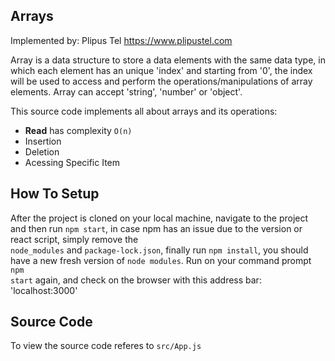 ## Arrays
Implemented by: Plipus Tel <a href="https://www.plipus.tel.com" target="_blank">https://www.plipustel.com</a><p>

Array is a data structure to store a data elements with the same data type, in which each element has an unique 'index' and starting from '0', the index will be used to access and perform the operations/manipulations of array elements. Array can accept 'string', 'number' or 'object'. <p> 
This source code implements all about arrays and its operations:
<ul>
    <li><b>Read</b> has complexity <code>O(n)</code></li>
    <li></b>Insertion</b></li>
    <li></b>Deletion</b></li>
    <li></b>Acessing Specific Item</b></li>
</ul>

## How To Setup

After the project is cloned on your local machine, navigate to the project and then run <code>npm start</code>, in case npm has an issue due to the version or react script, simply remove the <code> node_modules</code> and <code>package-lock.json</code>, finally run <code>npm install</code>, you should have a new fresh version of <code>node modules</code>. Run on your command prompt <code>npm start</code> again, and check on the browser with this address bar: 'localhost:3000'

## Source Code

To view the source code referes to <code>src/App.js</code>